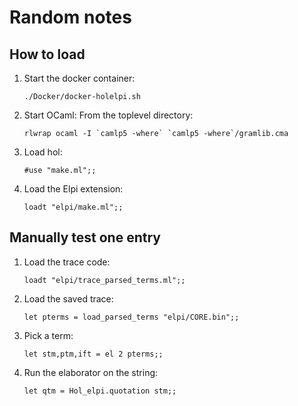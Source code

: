 # Random notes

## How to load

1. Start the docker container:
   ```
   ./Docker/docker-holelpi.sh 
   ```
2. Start OCaml:
   From the toplevel directory:
   ```
   rlwrap ocaml -I `camlp5 -where` `camlp5 -where`/gramlib.cma
   ```
3. Load hol:
   ```
   #use "make.ml";;
   ```
4. Load the Elpi extension:
   ```
   loadt "elpi/make.ml";;
   ```

## Manually test one entry

1. Load the trace code:
   ```
   loadt "elpi/trace_parsed_terms.ml";;
   ```
2. Load the saved trace:
   ```
   let pterms = load_parsed_terms "elpi/CORE.bin";;
   ```
3. Pick a term:
   ```
   let stm,ptm,ift = el 2 pterms;;
   ```
4. Run the elaborator on the string:
   ```
   let qtm = Hol_elpi.quotation stm;;
   ```
